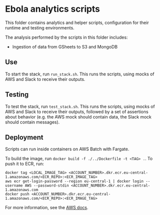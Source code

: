 # Ebola analytics scripts

This folder contains analytics and helper scripts, configuration for their runtime and testing environments.

The analysis performed by the scripts in this folder includes:
* Ingestion of data from GSheets to S3 and MongoDB

## Use

To start the stack, run `run_stack.sh`.
This runs the scripts, using mocks of AWS and Slack to receive their outputs.

## Testing

To test the stack, run `test_stack.sh`.
This runs the scripts, using mocks of AWS and Slack to receive their outputs, followed by a set of assertions about behavior (e.g. the AWS mock should contain data, the Slack mock should contain messages).

## Deployment

Scripts can run inside containers on AWS Batch with Fargate.

To build the image, run `docker build -f ./../Dockerfile -t <TAG> .`.
To push it to ECR, run:
```
docker tag <LOCAL_IMAGE_TAG> <ACCOUNT_NUMBER>.dkr.ecr.eu-central-1.amazonaws.com/<ECR_REPO>:<ECR_IMAGE_TAG>
aws ecr get-login-password --region eu-central-1 | docker login --username AWS --password-stdin <ACCOUNT_NUMBER>.dkr.ecr.eu-central-1.amazonaws.com
docker push <ACCOUNT_NUMBER>.dkr.ecr.eu-central-1.amazonaws.com/<ECR_REPO>:<ECR_IMAGE_TAG>
```

For more information, see the [AWS docs](https://docs.aws.amazon.com/AmazonECR/latest/userguide/docker-push-ecr-image.html).
